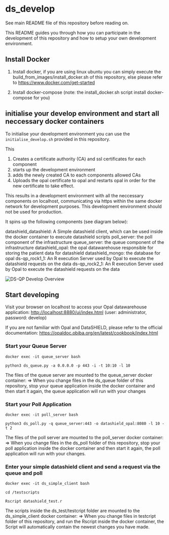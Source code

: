 # ds_develop

See main README file of this repository before reading on.

This README guides you through how you can participate in the development of this repository and how to setup your own development environment.

## Install Docker

1. Install docker, if you are using linux ubuntu you can simply execute the build_from_images/install_docker.sh of this repository, else 
   please refer to https://www.docker.com/get-started 

2. Install docker-compose (note: the install_docker.sh script install docker-compose for you)


## initialise your develop environment and start all neccessary docker containers

To initialise your development environment you can use the `initialise_develop.sh` provided in this repository.

This
1. Creates a certificate authority (CA) and ssl certificates for each component
2. starts up the development environment
3. adds the newly created CA to each components allowed CAs
4. Uploads the opal certificate to opal and restarts opal in order for the new certificate to take effect.

This results in a development environment with all the neccessary components on localhost, communicating via https within the same docker network for development purposes.
This development environment should not be used for production.

It spins up the following components (see diagram below):

datashield_datashield: A Simple datashield client, which can be used inside the docker container to execute datashield scripts
poll_server: the poll component of the infrastructure
queue_server: the queue component of the infrastructure
datashield_opal: the opal datawarehouse responsible for storing the patient data for datashield
datashield_mongo: the database for opal
ds-qp_rock1_1: An R execution Server used by Opal to execute the datashield requests on the data
ds-qp_rock2_1: An R execution Server used by Opal to execute the datashield requests on the data

![DS-QP Develop Overview](img/ds-qp-develop.png?raw=true "Overview DS-QP Development Environment")


## Start developing

Visit your browser on localhost to access your Opal datawarehouse application: <http://localhost:8880/ui/index.html> (user: administrator, password: develop)

If you are not familiar with Opal and DataSHIELD, please refer to the official documentation: <https://opaldoc.obiba.org/en/latest/cookbook/index.html>


### Start your Queue Server

`docker exec -it queue_server bash`

`python3 ds_queue.py -a 0.0.0.0 -p 443 -i -t 10:10 -l 10`

The files of the queue server are mounted to the queue_server docker container:
=> When you change files in the ds_queue folder of this repository, stop your queue application inside the docker container and then start it again, 
the queue application will run with your changes

### Start your Poll Application

`docker exec -it poll_server bash`

`python3 ds_poll.py -q queue_server:443 -o datashield_opal:8080 -l 10 -t 2`

The files of the poll server are mounted to the poll_server docker container:
=> When you change files in the ds_poll folder of this repository, stop your poll application inside the docker container and then start it again, 
the poll application will run with your changes.

### Enter your simple datashield client and send a request via the queue and poll

`docker exec -it ds_simple_client bash`

`cd /testscripts`

`Rscript datashield_test.r`

The scripts inside the ds_test/testcript folder  are mounted to the ds_simple_client  docker container:
=> When you change files in testcript folder of this repository, and run the Rscript inside the docker container, 
the Script will automatically contain the newest changes you have made.
